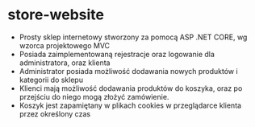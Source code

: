 # store-website

- Prosty sklep internetowy stworzony za pomocą ASP .NET CORE, wg wzorca projektowego MVC
- Posiada zaimplementowaną rejestracje oraz logowanie dla administratora, oraz klienta
- Administrator posiada możliwość dodawania nowych produktów i kategorii do sklepu
- Klienci mają możliwość dodawania produktów do koszyka, oraz po przejściu do niego mogą złożyć zamówienie.
- Koszyk jest zapamiętany w plikach cookies w przeglądarce klienta przez określony czas
